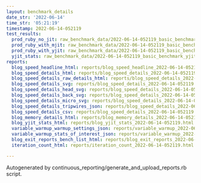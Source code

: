 ```yaml
---
layout: benchmark_details
date_str: '2022-06-14'
time_str: '05:21:19'
timestamp: 2022-06-14-052119
test_results:
  prod_ruby_no_jit: raw_benchmark_data/2022-06-14-052119_basic_benchmark_prod_ruby_no_jit.json
  prod_ruby_with_mjit: raw_benchmark_data/2022-06-14-052119_basic_benchmark_prod_ruby_with_mjit.json
  prod_ruby_with_yjit: raw_benchmark_data/2022-06-14-052119_basic_benchmark_prod_ruby_with_yjit.json
  yjit_stats: raw_benchmark_data/2022-06-14-052119_basic_benchmark_yjit_stats.json
reports:
  blog_speed_headline_html: reports/blog_speed_headline_2022-06-14-052119.html
  blog_speed_details_html: reports/blog_speed_details_2022-06-14-052119.html
  blog_speed_details_raw_details_html: reports/blog_speed_details_2022-06-14-052119.raw_details.html
  blog_speed_details_svg: reports/blog_speed_details_2022-06-14-052119.svg
  blog_speed_details_head_svg: reports/blog_speed_details_2022-06-14-052119.head.svg
  blog_speed_details_back_svg: reports/blog_speed_details_2022-06-14-052119.back.svg
  blog_speed_details_micro_svg: reports/blog_speed_details_2022-06-14-052119.micro.svg
  blog_speed_details_tripwires_json: reports/blog_speed_details_2022-06-14-052119.tripwires.json
  blog_speed_details_csv: reports/blog_speed_details_2022-06-14-052119.csv
  blog_memory_details_html: reports/blog_memory_details_2022-06-14-052119.html
  blog_yjit_stats_html: reports/blog_yjit_stats_2022-06-14-052119.html
  variable_warmup_warmup_settings_json: reports/variable_warmup_2022-06-14-052119.warmup_settings.json
  variable_warmup_stats_of_interest_json: reports/variable_warmup_2022-06-14-052119.stats_of_interest.json
  blog_exit_reports_bench_list_html: reports/blog_exit_reports_2022-06-14-052119.bench_list.html
  iteration_count_html: reports/iteration_count_2022-06-14-052119.html

---
```

Autogenerated by continuous_reporting/generate_and_upload_reports.rb script.
